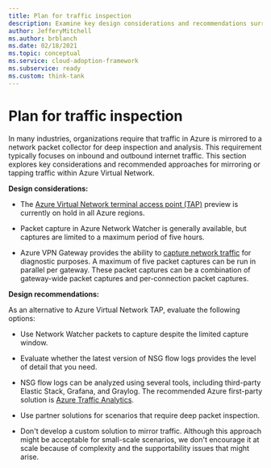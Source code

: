 ```yaml
---
title: Plan for traffic inspection
description: Examine key design considerations and recommendations surrounding mirroring or tapping traffic within an Azure virtual network.
author: JefferyMitchell
ms.author: brblanch
ms.date: 02/18/2021
ms.topic: conceptual
ms.service: cloud-adoption-framework
ms.subservice: ready
ms.custom: think-tank
---
```


# Plan for traffic inspection

In many industries, organizations require that traffic in Azure is mirrored to a network packet collector for deep inspection and analysis. This requirement typically focuses on inbound and outbound internet traffic. This section explores key considerations and recommended approaches for mirroring or tapping traffic within Azure Virtual Network.

**Design considerations:**

<!-- docutune:ignore TAP -->

- The [Azure Virtual Network terminal access point (TAP)](/azure/virtual-network/virtual-network-tap-overview) preview is currently on hold in all Azure regions.

- Packet capture in Azure Network Watcher is generally available, but captures are limited to a maximum period of five hours.

- Azure VPN Gateway provides the ability to [capture network traffic](/azure/vpn-gateway/packet-capture) for diagnostic purposes. A maximum of five packet captures can be run in parallel per gateway. These packet captures can be a combination of gateway-wide packet captures and per-connection packet captures.

**Design recommendations:**

As an alternative to Azure Virtual Network TAP, evaluate the following options:

- Use Network Watcher packets to capture despite the limited capture window.

- Evaluate whether the latest version of NSG flow logs provides the level of detail that you need.

- NSG flow logs can be analyzed using several tools, including third-party Elastic Stack, Grafana, and Graylog. The recommended Azure first-party solution is [Azure Traffic Analytics](/azure/network-watcher/traffic-analytics).

- Use partner solutions for scenarios that require deep packet inspection.

- Don't develop a custom solution to mirror traffic. Although this approach might be acceptable for small-scale scenarios, we don't encourage it at scale because of complexity and the supportability issues that might arise.

